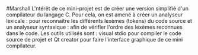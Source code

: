 #Marshall
L'ntérêt de ce mini-projet est de créer une version simplifié d'un compilateur du langage C.
Pour cela, on est amené à créer un analyseur lexicale : pour reconnaître les différents lexèmes (tokens) du code
source et un analyseur syntaxique : afin de vérifier l'ordre des lexèmes reconnues dans le code.
Les outils utilisés sont : visual stdio pour compiler le code source de projet et Qt creator pour faire l'interface graphique de ce mini compilateur.

